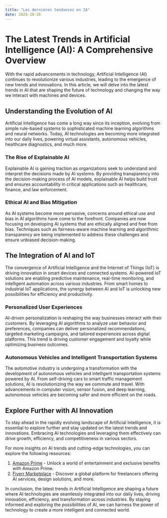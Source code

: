 ```yaml
---
title: "Les dernières tendances en IA"
date: 2025-10-26
---
```


# The Latest Trends in Artificial Intelligence (AI): A Comprehensive Overview

With the rapid advancements in technology, Artificial Intelligence (AI) continues to revolutionize various industries, leading to the emergence of new trends and innovations. In this article, we will delve into the latest trends in AI that are shaping the future of technology and changing the way we interact with machines and devices.

## Understanding the Evolution of AI

Artificial Intelligence has come a long way since its inception, evolving from simple rule-based systems to sophisticated machine learning algorithms and neural networks. Today, AI technologies are becoming more integrated into our daily lives, powering virtual assistants, autonomous vehicles, healthcare diagnostics, and much more.

### The Rise of Explainable AI

Explainable AI is gaining traction as organizations seek to understand and interpret the decisions made by AI systems. By providing transparency into the decision-making process of AI models, explainable AI helps build trust and ensures accountability in critical applications such as healthcare, finance, and law enforcement.

### Ethical AI and Bias Mitigation

As AI systems become more pervasive, concerns around ethical use and bias in AI algorithms have come to the forefront. Companies are now focusing on developing AI systems that are ethically aligned and free from bias. Techniques such as fairness-aware machine learning and algorithmic transparency are being implemented to address these challenges and ensure unbiased decision-making.

## The Integration of AI and IoT

The convergence of Artificial Intelligence and the Internet of Things (IoT) is driving innovation in smart devices and connected systems. AI-powered IoT solutions are enabling predictive maintenance, real-time monitoring, and intelligent automation across various industries. From smart homes to industrial IoT applications, the synergy between AI and IoT is unlocking new possibilities for efficiency and productivity.

### Personalized User Experiences

AI-driven personalization is reshaping the way businesses interact with their customers. By leveraging AI algorithms to analyze user behavior and preferences, companies can deliver personalized recommendations, targeted marketing campaigns, and tailored experiences across digital platforms. This trend is driving customer engagement and loyalty while optimizing business outcomes.

### Autonomous Vehicles and Intelligent Transportation Systems

The automotive industry is undergoing a transformation with the development of autonomous vehicles and intelligent transportation systems powered by AI. From self-driving cars to smart traffic management solutions, AI is revolutionizing the way we commute and travel. With advancements in computer vision, sensor fusion, and deep learning, autonomous vehicles are becoming safer and more efficient on the roads.

## Explore Further with AI Innovation

To stay ahead in the rapidly evolving landscape of Artificial Intelligence, it is essential to explore further and stay updated on the latest trends and innovations. Embracing AI technologies and leveraging them effectively can drive growth, efficiency, and competitiveness in various sectors.

For more insights on AI trends and cutting-edge technologies, you can explore the following resources:
1. [Amazon Prime](https://www.amazon.fr/amazonprime?_encoding=UTF8&primeCampaignId=prime_assoc_ft&tag=zenzen0d-21France) - Unlock a world of entertainment and exclusive benefits with Amazon Prime.
2. [Fiverr Marketplace](https://go.fiverr.com/visit/?bta=1071918&brand=fiverrmarketplace) - Discover a global platform for freelancers offering AI services, design solutions, and more.

In conclusion, the latest trends in Artificial Intelligence are shaping a future where AI technologies are seamlessly integrated into our daily lives, driving innovation, efficiency, and transformation across industries. By staying informed and exploring the possibilities of AI, we can harness the power of technology to create a more intelligent and connected world.
